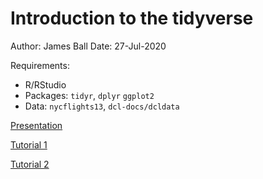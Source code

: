 # Introduction to the tidyverse
Author: James Ball
Date: 27-Jul-2020

Requirements:
- R/RStudio
- Packages: `tidyr`, `dplyr` `ggplot2`
- Data: `nycflights13`, `dcl-docs/dcldata`

[Presentation](https://docs.google.com/presentation/d/14bcN9bWheksshU8gg4jftRzVvfUXVGMKF3Vea3WS-18/edit?usp=sharing)

[Tutorial 1](https://htmlpreview.github.io/?https://github.com/ForEcolZappers/PublicWiki/blob/master/tidyverse_class/dplyr_tutorial.html)

[Tutorial 2](https://htmlpreview.github.io/?https://github.com/ForEcolZappers/PublicWiki/blob/master/tidyverse_class/tidyverse_tutorial.html)
